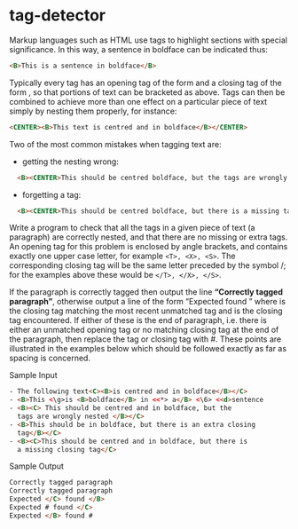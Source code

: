 
# tag-detector

Markup languages such as HTML use tags to highlight sections with special significance. In this way, a sentence
in boldface can be indicated thus:

```html
<B>This is a sentence in boldface</B>
```

Typically every tag has an opening tag of the form <TAG> and a closing tag of the form </TAG>, so that portions
of text can be bracketed as above. Tags can then be combined to achieve more than one effect on a particular piece
of text simply by nesting them properly,
for instance:

```html
<CENTER><B>This text is centred and in boldface</B></CENTER>
```

Two of the most common mistakes when tagging text are:

- getting the nesting wrong:
```html
  <B><CENTER>This should be centred boldface, but the tags are wrongly nested</B></CENTER>
```

- forgetting a tag:
```html
  <B><CENTER>This should be centred boldface, but there is a missing tag</CENTER>
```

Write a program to check that all the tags in a given piece of text (a paragraph) are correctly nested, and that there
are no missing or extra tags. An opening tag for this problem is enclosed by angle brackets, and contains exactly
one upper case letter, for example ```<T>, <X>, <S>```. 
The corresponding closing tag will be the same letter preceded
by the symbol /; for the examples above these would be ```</T>, </X>, </S>```.


If the paragraph is correctly tagged then output the line <b>“Correctly tagged paragraph”</b>, otherwise output a line of
the form “Expected <expected> found <unexpected>” where <expected> is the closing tag matching the most
recent unmatched tag and <unexpected> is the closing tag encountered. If either of these is the end of paragraph,
i.e. there is either an unmatched opening tag or no matching closing tag at the end of the paragraph, then replace
the tag or closing tag with #. These points are illustrated in the examples below which should be followed exactly
as far as spacing is concerned.

Sample Input
```html
- The following text<C><B>is centred and in boldface</B></C>
- <B>This <\g>is <B>boldface</B> in <<*> a</B> <\6> <<d>sentence
- <B><C> This should be centred and in boldface, but the
  tags are wrongly nested </B></C>
- <B>This should be in boldface, but there is an extra closing
  tag</B></C>
- <B><C>This should be centred and in boldface, but there is
  a missing closing tag</C>
```

Sample Output
```html
Correctly tagged paragraph
Correctly tagged paragraph
Expected </C> found </B>
Expected # found </C>
Expected </B> found #
```
